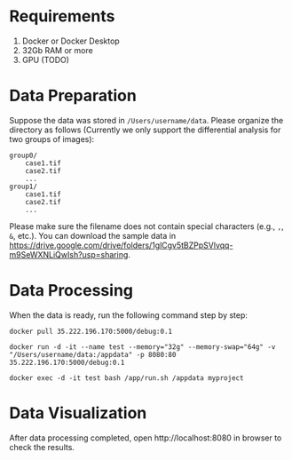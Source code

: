 # Requirements

1. Docker or Docker Desktop
2. 32Gb RAM or more
3. GPU (TODO)

# Data Preparation

Suppose the data was stored in `/Users/username/data`. Please organize the directory as follows 
(Currently we only support the differential analysis for two groups of images):
```angular2html
group0/
    case1.tif
    case2.tif
    ...
group1/
    case1.tif
    case2.tif
    ...
```
Please make sure the filename does not contain special characters (e.g., `,`, `&`, etc.).
You can download the sample data in https://drive.google.com/drive/folders/1glCgv5tBZPpSVlvqq-m9SeWXNLiQwIsh?usp=sharing.

# Data Processing

When the data is ready, run the following command step by step:

```angular2html
docker pull 35.222.196.170:5000/debug:0.1

docker run -d -it --name test --memory="32g" --memory-swap="64g" -v "/Users/username/data:/appdata" -p 8080:80 35.222.196.170:5000/debug:0.1

docker exec -d -it test bash /app/run.sh /appdata myproject

```

# Data Visualization

After data processing completed, open http://localhost:8080 in browser to check the results.
